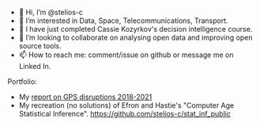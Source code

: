 - 👋 Hi, I’m @stelios-c
- 👀 I’m interested in Data, Space, Telecommunications, Transport. 
- 🌱 I have just completed Cassie Kozyrkov's decision intelligence course.
- 💞️ I’m looking to collaborate on analysing open data and improving open source tools.
- 📫 How to reach me: comment/issue on github or message me on Linked In.

Portfolio:
- My [report on GPS disruptions 2018-2021](https://github.com/stelios-c/GPS_analysis/blob/main/GPS_interference_analysis.md)
- My recreation (no solutions) of Efron and Hastie's "Computer Age Statistical Inference". https://github.com/stelios-c/stat_inf_public 
<!---
stelios-c/stelios-c is a ✨ special ✨ repository because its `README.md` (this file) appears on your GitHub profile.
You can click the Preview link to take a look at your changes.
--->
